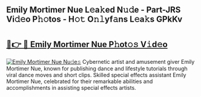 ## Emily Mortimer Nue L𝚎a𝚔ed N𝚞𝚍e - Part-JRS Vi𝚍𝚎o P𝚑𝚘tos - H𝚘𝚝 O𝚗𝚕yf𝚊ns L𝚎a𝚔s GPkKv

# <h2><a href="http://kfdkusd.oniu.top/?m=Emily+Mortimer+Nue">🔗👉 🔴 Emily Mortimer Nue P𝚑ot𝚘𝚜 V𝚒d𝚎o</a></h2>

[![Emily Mortimer Nue Nu𝚍e𝚜](https://i.imgur.com/0qMVB7G.gif)](http://kfdkusd.oniu.top/?m=Emily+Mortimer+Nue)
Cybernetic artist and amusement giver Emily Mortimer Nue, known for publishing dance and lifestyle tutorials through viral dance moves and short clips. Skilled special effects assistant Emily Mortimer Nue, celebrated for their remarkable abilities and accomplishments in assisting special effects artists.  
